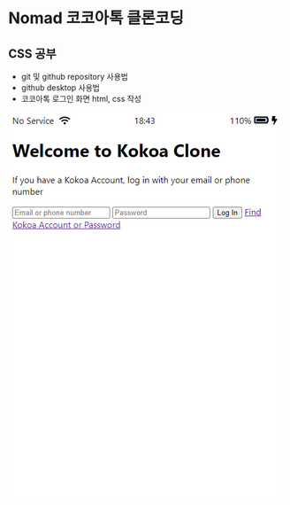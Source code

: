 Nomad 코코아톡 클론코딩
==============
## CSS 공부

* git 및 github repository 사용법
* github desktop 사용법
* 코코아톡 로그인 화면 html, css 작성

![200731](https://github.com/HyeongJun94/cs_study/blob/master/daily/deukyeon/img/200731.PNG)
